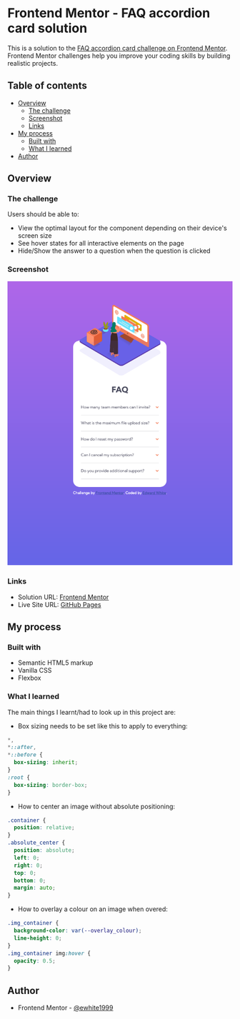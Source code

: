 # Frontend Mentor - FAQ accordion card solution

This is a solution to the [FAQ accordion card challenge on Frontend Mentor](https://www.frontendmentor.io/challenges/faq-accordion-card-XlyjD0Oam). Frontend Mentor challenges help you improve your coding skills by building realistic projects.

## Table of contents

- [Overview](#overview)
  - [The challenge](#the-challenge)
  - [Screenshot](#screenshot)
  - [Links](#links)
- [My process](#my-process)
  - [Built with](#built-with)
  - [What I learned](#what-i-learned)
- [Author](#author)

## Overview

### The challenge

Users should be able to:

- View the optimal layout for the component depending on their device's screen size
- See hover states for all interactive elements on the page
- Hide/Show the answer to a question when the question is clicked

### Screenshot

![](./screenshot.png)

### Links

- Solution URL: [Frontend Mentor](https://www.frontendmentor.io/solutions/nft-preview-card-using-vanilla-css-ui6phmAWN)
- Live Site URL: [GitHub Pages](https://ewhite1999.github.io/nft-preview-card-component-main/)

## My process

### Built with

- Semantic HTML5 markup
- Vanilla CSS
- Flexbox

### What I learned

The main things I learnt/had to look up in this project are:

- Box sizing needs to be set like this to apply to everything:

```css
*,
*::after,
*::before {
  box-sizing: inherit;
}
:root {
  box-sizing: border-box;
}
```

- How to center an image without absolute positioning:

```css
.container {
  position: relative;
}
.absolute_center {
  position: absolute;
  left: 0;
  right: 0;
  top: 0;
  bottom: 0;
  margin: auto;
}
```

- How to overlay a colour on an image when overed:

```css
.img_container {
  background-color: var(--overlay_colour);
  line-height: 0;
}
.img_container img:hover {
  opacity: 0.5;
}
```

## Author

- Frontend Mentor - [@ewhite1999](https://www.frontendmentor.io/profile/ewhite1999)
